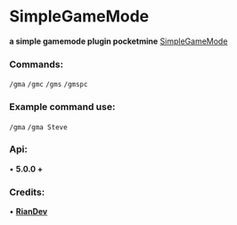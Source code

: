 # SimpleGameMode
**a simple gamemode plugin pocketmine**
[SimpleGameMode](https://user-images.githubusercontent/icon.png)
### Commands:
```/gma```
```/gmc```
```/gms```
```/gmspc```
### Example command use:
```/gma```
```/gma Steve```
### Api:
• **5.0.0 +**

### Credits:
• **[RianDev](https://github.com/rianmlna)**

